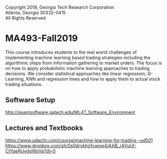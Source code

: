Copyright 2018, Georgia Tech Research Corporation    
Atlanta, Georgia 30332-0415     
All Rights Reserved

# MA493-Fall2019
This course introduces students to the real world challenges of implementing machine learning based trading strategies including the algorithmic steps from information gathering to market orders. The focus is on how to apply probabilistic machine learning approaches to trading decisions. We consider statistical approaches like linear regression, Q-Learning, KNN and regression trees and how to apply them to actual stock trading situations.

## Software Setup
http://quantsoftware.gatech.edu/ML4T_Software_Environment

## Lectures and Textbooks
https://www.udacity.com/course/machine-learning-for-trading--ud501
https://www.dropbox.com/sh/0s0drvkhg1cwsw4/AAB_r4VuUI-CtYqeRUvdgWqVa?dl=0

